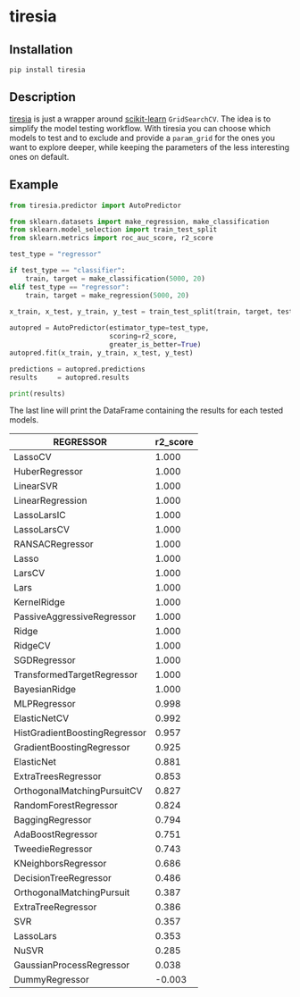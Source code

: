 <!---
<div align="center">
    <img src="docs/tiresia.png" width=150 height=180>
</div>
--->

# tiresia

## Installation
```
pip install tiresia
```

## Description
[tiresia](https://en.wikipedia.org/wiki/Tiresias) is just a wrapper around [scikit-learn](https://scikit-learn.org/stable/) ```GridSearchCV```. The idea is to simplify the model testing workflow. With tiresia you can choose which models to test and to exclude and provide a ```param_grid``` for the ones you want to explore deeper, while keeping the parameters of the less interesting ones on default. 

## Example
```python
from tiresia.predictor import AutoPredictor

from sklearn.datasets import make_regression, make_classification
from sklearn.model_selection import train_test_split
from sklearn.metrics import roc_auc_score, r2_score

test_type = "regressor"

if test_type == "classifier":
    train, target = make_classification(5000, 20)
elif test_type == "regressor":
    train, target = make_regression(5000, 20)
    
x_train, x_test, y_train, y_test = train_test_split(train, target, test_size=0.3)

autopred = AutoPredictor(estimator_type=test_type,
                         scoring=r2_score,
                         greater_is_better=True)
autopred.fit(x_train, y_train, x_test, y_test)

predictions = autopred.predictions
results     = autopred.results

print(results)
```
The last line will print the DataFrame containing the results for each tested models.

| REGRESSOR                     | r2_score |
|-------------------------------|----------|
| LassoCV                       | 1.000    |
| HuberRegressor                | 1.000    |
| LinearSVR                     | 1.000    |
| LinearRegression              | 1.000    |
| LassoLarsIC                   | 1.000    |
| LassoLarsCV                   | 1.000    |
| RANSACRegressor               | 1.000    |
| Lasso                         | 1.000    |
| LarsCV                        | 1.000    |
| Lars                          | 1.000    |
| KernelRidge                   | 1.000    |
| PassiveAggressiveRegressor    | 1.000    |
| Ridge                         | 1.000    |
| RidgeCV                       | 1.000    |
| SGDRegressor                  | 1.000    |
| TransformedTargetRegressor    | 1.000    |
| BayesianRidge                 | 1.000    |
| MLPRegressor                  | 0.998    |
| ElasticNetCV                  | 0.992    |
| HistGradientBoostingRegressor | 0.957    |
| GradientBoostingRegressor     | 0.925    |
| ElasticNet                    | 0.881    |
| ExtraTreesRegressor           | 0.853    |
| OrthogonalMatchingPursuitCV   | 0.827    |
| RandomForestRegressor         | 0.824    |
| BaggingRegressor              | 0.794    |
| AdaBoostRegressor             | 0.751    |
| TweedieRegressor              | 0.743    |
| KNeighborsRegressor           | 0.686    |
| DecisionTreeRegressor         | 0.486    |
| OrthogonalMatchingPursuit     | 0.387    |
| ExtraTreeRegressor            | 0.386    |
| SVR                           | 0.357    |
| LassoLars                     | 0.353    |
| NuSVR                         | 0.285    |
| GaussianProcessRegressor      | 0.038    |
| DummyRegressor                | -0.003   |
